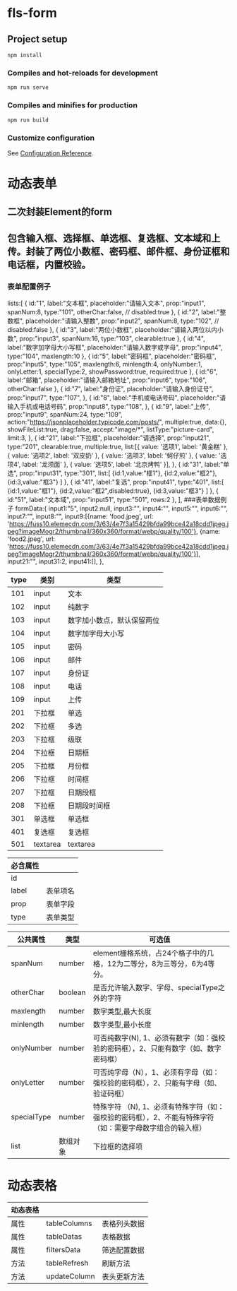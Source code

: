 # fls-form

## Project setup
```
npm install
```

### Compiles and hot-reloads for development
```
npm run serve
```

### Compiles and minifies for production
```
npm run build
```

### Customize configuration
See [Configuration Reference](https://cli.vuejs.org/config/).

# 动态表单
## 二次封装Element的form
## 包含输入框、选择框、单选框、复选框、文本域和上传。封装了两位小数框、密码框、邮件框、身份证框和电话框，内置校验。
### 表单配置例子
lists:[
                    {
                        id:"1",
                        label:"文本框",
                        placeholder:"请输入文本",
                        prop:"input1",
                        spanNum:8,
                        type:"101",
                        otherChar:false,
                        // disabled:true
                    },
                    {
                        id:"2",
                        label:"整数框",
                        placeholder:"请输入整数",
                        prop:"input2",
                        spanNum:8,
                        type:"102",
                        // disabled:false
                    },
                    {
                        id:"3",
                        label:"两位小数框",
                        placeholder:"请输入两位以内小数",
                        prop:"input3",
                        spanNum:16,
                        type:"103",
                        clearable:true
                    },
                    {
                        id:"4",
                        label:"数字加字母大小写框",
                        placeholder:"请输入数字或字母",
                        prop:"input4",
                        type:"104",
                        maxlength:10
                    },
                    {
                        id:"5",
                        label:"密码框",
                        placeholder:"密码框",
                        prop:"input5",
                        type:"105",
                        maxlength:6,
                        minlength:4,
                        onlyNumber:1,
                        onlyLetter:1,
                        specialType:2,
                        showPassword:true,
                        required:true
                    },
                    {
                        id:"6",
                        label:"邮箱",
                        placeholder:"请输入邮箱地址",
                        prop:"input6",
                        type:"106",
                        otherChar:false
                    },
                    {
                        id:"7",
                        label:"身份证",
                        placeholder:"请输入身份证号",
                        prop:"input7",
                        type:"107",
                    },
                    {
                        id:"8",
                        label:"手机或电话号码",
                        placeholder:"请输入手机或电话号码",
                        prop:"input8",
                        type:"108",
                    },
                    {
                        id:"9",
                        label:"上传",
                        prop:"input9",
                        spanNum:24,
                        type:"109",
                        action:"https://jsonplaceholder.typicode.com/posts/",
                        multiple:true,
                        data:{},
                        showFileList:true,
                        drag:false,
                        accept:"image/*",
                        listType:"picture-card",
                        limit:3,
                    },
                    {
                        id:"21",
                        label:"下拉框",
                        placeholder:"请选择",
                        prop:"input21",
                        type:"201",
                        clearable:true,
                        multiple:true,
                        list:[{
                            value: '选项1',
                            label: '黄金糕'
                        }, {
                            value: '选项2',
                            label: '双皮奶'
                        }, {
                            value: '选项3',
                            label: '蚵仔煎'
                        }, {
                            value: '选项4',
                            label: '龙须面'
                        }, {
                            value: '选项5',
                            label: '北京烤鸭'
                        }],
                    },
                    {
                        id:"31",
                        label:"单选",
                        prop:"input31",
                        type:"301",
                        list:[
                            {id:1,value:"框1"},
                            {id:2,value:"框2"},
                            {id:3,value:"框3"}
                        ]
                    },
                    {
                        id:"41",
                        label:"复选",
                        prop:"input41",
                        type:"401",
                        list:[
                            {id:1,value:"框1"},
                            {id:2,value:"框2",disabled:true},
                            {id:3,value:"框3"}
                        ]
                    },
                    {
                        id:"51",
                        label:"文本域",
                        prop:"input51",
                        type:"501",
                        rows:2
                    },
                ],
 ###表单数据例子
 formData:{
                    input1:"5",
                    input2:null,
                    input3:"",
                    input4:"",
                    input5:"",
                    input6:"",
                    input7:"",
                    input8:"",
                    input9:[{name: 'food.jpeg', url: 'https://fuss10.elemecdn.com/3/63/4e7f3a15429bfda99bce42a18cdd1jpeg.jpeg?imageMogr2/thumbnail/360x360/format/webp/quality/100'}, {name: 'food2.jpeg', url: 'https://fuss10.elemecdn.com/3/63/4e7f3a15429bfda99bce42a18cdd1jpeg.jpeg?imageMogr2/thumbnail/360x360/format/webp/quality/100'}],
                    input21:"",
                    input31:2,
                    input41:[],
                },
                


| type | 类别     | 类型                       |
| ---- | -------- | -------------------------- |
| 101  | input    | 文本                       |
| 102  | input    | 纯数字                     |
| 103  | input    | 数字加小数点，默认保留两位 |
| 104  | input    | 数字加字母大小写           |
| 105  | input    | 密码                       |
| 106  | input    | 邮件                       |
| 107  | input    | 身份证                     |
| 108  | input    | 电话                       |
| 109  | input    | 上传                       |
| 201  | 下拉框   | 单选                       |
| 202  | 下拉框   | 多选                       |
| 203  | 下拉框   | 级联                       |
| 204  | 下拉框   | 日期框                     |
| 205  | 下拉框   | 月份框                     |
| 206  | 下拉框   | 时间框                     |
| 207  | 下拉框   | 日期段框                   |
| 208  | 下拉框   | 日期段时间框               |
| 301  | 单选框   | 单选框                     |
| 401  | 复选框   | 复选框                     |
| 501  | textarea | textarea                   |

| 必含属性 |          |
| -------- | -------- |
| id       |          |
| label    | 表单项名 |
| prop     | 表单字段 |
| type     | 表单类型 |

| 公共属性    | 类型     | 可选值                                                       |
| ----------- | -------- | ------------------------------------------------------------ |
| spanNum     | number   | element栅格系统，占24个格子中的几格，12为二等分，8为三等分，6为4等分。 |
| otherChar   | boolean  | 是否允许输入数字、字母、specialType之外的字符                |
| maxlength   | number   | 数字类型,最大长度                                            |
| minlength   | number   | 数字类型,最小长度                                            |
| onlyNumber  | number   | 可否纯数字(N), 1、必须有数字（如：强校验的密码框），2、只能有数字（如、数字密码框） |
| onlyLetter  | number   | 可否纯字母（N），1、必须有字母（如：强校验的密码框），2、只能有字母（如、验证码框） |
| specialType | number   | 特殊字符 （N), 1、必须有特殊字符（如：强校验的密码框），2、不能有特殊字符（如：需要字母数字组合的输入框） |
| list        | 数组对象 | 下拉框的选择项                                               |

# 动态表格
| 动态表格 |              |              |
| -------- | ------------ | ------------ |
| 属性     | tableColumns | 表格列头数据 |
| 属性     | tableDatas   | 表格数据     |
| 属性     | filtersData  | 筛选配置数据 |
| 方法     | tableRefresh | 刷新方法     |
| 方法     | updateColumn | 表头更新方法 |

